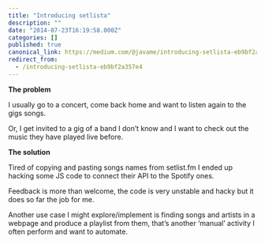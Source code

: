 ```yaml
---
title: "Introducing setlista"
description: ""
date: "2014-07-23T16:19:58.000Z"
categories: []
published: true
canonical_link: https://medium.com/@javame/introducing-setlista-eb9bf2a357e4
redirect_from:
  - /introducing-setlista-eb9bf2a357e4
---
```


**The problem**

I usually go to a concert, come back home and want to listen again to the gigs songs.

Or, I get invited to a gig of a band I don’t know and I want to check out the music they have played live before.

**The solution**

Tired of copying and pasting songs names from setlist.fm I ended up hacking some JS code to connect their API to the Spotify ones.

Feedback is more than welcome, the code is very unstable and hacky but it does so far the job for me.

Another use case I might explore/implement is finding songs and artists in a webpage and produce a playlist from them, that’s another ‘manual’ activity I often perform and want to automate.
